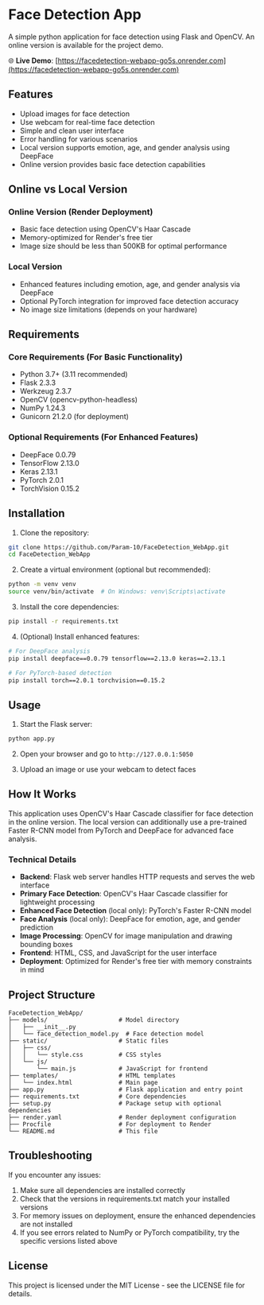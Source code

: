 # Face Detection App

A simple python application for face detection using Flask and OpenCV. An online version is available for the project demo.

🌐 **Live Demo**: [https://facedetection-webapp-go5s.onrender.com](https://facedetection-webapp-go5s.onrender.com)

## Features

- Upload images for face detection 
- Use webcam for real-time face detection
- Simple and clean user interface
- Error handling for various scenarios
- Local version supports emotion, age, and gender analysis using DeepFace
- Online version provides basic face detection capabilities

## Online vs Local Version

### Online Version (Render Deployment)
- Basic face detection using OpenCV's Haar Cascade
- Memory-optimized for Render's free tier
- Image size should be less than 500KB for optimal performance

### Local Version
- Enhanced features including emotion, age, and gender analysis via DeepFace
- Optional PyTorch integration for improved face detection accuracy
- No image size limitations (depends on your hardware)

## Requirements

### Core Requirements (For Basic Functionality)
- Python 3.7+ (3.11 recommended)
- Flask 2.3.3
- Werkzeug 2.3.7
- OpenCV (opencv-python-headless)
- NumPy 1.24.3
- Gunicorn 21.2.0 (for deployment)

### Optional Requirements (For Enhanced Features)
- DeepFace 0.0.79
- TensorFlow 2.13.0
- Keras 2.13.1
- PyTorch 2.0.1
- TorchVision 0.15.2

## Installation

1. Clone the repository:
```bash
git clone https://github.com/Param-10/FaceDetection_WebApp.git
cd FaceDetection_WebApp
```

2. Create a virtual environment (optional but recommended):
```bash
python -m venv venv
source venv/bin/activate  # On Windows: venv\Scripts\activate
```

3. Install the core dependencies:
```bash
pip install -r requirements.txt
```

4. (Optional) Install enhanced features:
```bash
# For DeepFace analysis
pip install deepface==0.0.79 tensorflow==2.13.0 keras==2.13.1

# For PyTorch-based detection
pip install torch==2.0.1 torchvision==0.15.2
```

## Usage

1. Start the Flask server:
```bash
python app.py
```

2. Open your browser and go to `http://127.0.0.1:5050`

3. Upload an image or use your webcam to detect faces

## How It Works

This application uses OpenCV's Haar Cascade classifier for face detection in the online version. The local version can additionally use a pre-trained Faster R-CNN model from PyTorch and DeepFace for advanced face analysis.

### Technical Details

- **Backend**: Flask web server handles HTTP requests and serves the web interface
- **Primary Face Detection**: OpenCV's Haar Cascade classifier for lightweight processing
- **Enhanced Face Detection** (local only): PyTorch's Faster R-CNN model
- **Face Analysis** (local only): DeepFace for emotion, age, and gender prediction
- **Image Processing**: OpenCV for image manipulation and drawing bounding boxes
- **Frontend**: HTML, CSS, and JavaScript for the user interface
- **Deployment**: Optimized for Render's free tier with memory constraints in mind

## Project Structure

```
FaceDetection_WebApp/
├── models/                    # Model directory
│   ├── __init__.py
│   └── face_detection_model.py  # Face detection model
├── static/                    # Static files
│   ├── css/
│   │   └── style.css          # CSS styles
│   └── js/
│       └── main.js            # JavaScript for frontend
├── templates/                 # HTML templates
│   └── index.html             # Main page
├── app.py                     # Flask application and entry point
├── requirements.txt           # Core dependencies
├── setup.py                   # Package setup with optional dependencies
├── render.yaml                # Render deployment configuration
├── Procfile                   # For deployment to Render
└── README.md                  # This file
```

## Troubleshooting

If you encounter any issues:

1. Make sure all dependencies are installed correctly
2. Check that the versions in requirements.txt match your installed versions
3. For memory issues on deployment, ensure the enhanced dependencies are not installed
4. If you see errors related to NumPy or PyTorch compatibility, try the specific versions listed above

## License

This project is licensed under the MIT License - see the LICENSE file for details.
